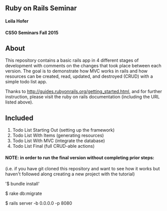 ## Ruby on Rails Seminar
#### Leila Hofer
#### CS50 Seminars Fall 2015

## About
This repository contains a basic rails app in 4 different stages of development
with comments on the changes that took place between each version. The goal is
to demonstrate how MVC works in rails and how resources can be created, read,
updated, and destroyed (CRUD) with a simple todo list app.

Thanks to http://guides.rubyonrails.org/getting_started.html, and for further
instruction, please visit the ruby on rails documentation (including the URL
listed above).

## Included
1. Todo List Starting Out (setting up the framework)
2. Todo List With Items (generating resources)
3. Todo List With MVC (integrate the database)
4. Todo List Final (full CRUD-able actions)

#### NOTE: in order to run the final version without completing prior steps:

(i.e. if you have git cloned this repository and want to see how it works 
but haven't followed along creating a new project with the tutorial)

   '$ bundle install'  
   
   $ rake db:migrate  
   
   $ rails server -b 0.0.0.0 -p 8080
